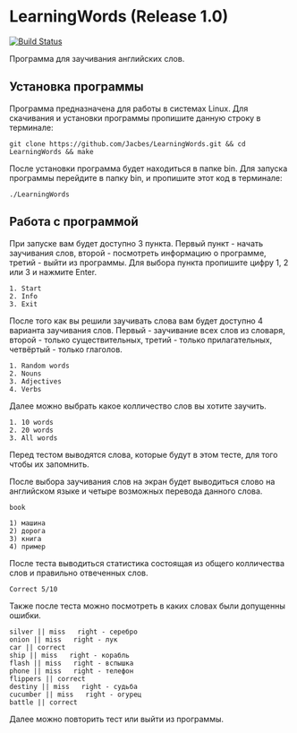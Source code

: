 # LearningWords (Release 1.0)
[![Build Status](https://travis-ci.org/Jacbes/LearningWords.svg?branch=master)](https://travis-ci.org/Jacbes/LearningWords)

Программа для заучивания английских слов.
## Установка программы
Программа предназначена для работы в системах Linux.
Для скачивания и установки программы пропишите данную строку в терминале:
```
git clone https://github.com/Jacbes/LearningWords.git && cd LearningWords && make
```
После установки программа будет находиться в папке bin. Для запуска программы перейдите в папку bin, и пропишите этот код в терминале:
```
./LearningWords
```
## Работа с программой
При запуске вам будет доступно 3 пункта.  Первый пункт - начать заучивания слов, второй - посмотреть информацию о программе, третий - выйти из программы. Для выбора пункта пропишите цифру 1, 2 или 3 и нажмите Enter.
```
1. Start
2. Info
3. Exit
```
После того как вы решили заучивать слова вам будет доступно 4 варианта заучивания слов. Первый - заучивание всеx слов из словаря, второй - только существительных, третий - только прилагательных, четвёртый - только глаголов.
```
1. Random words
2. Nouns
3. Adjectives
4. Verbs
```
Далее можно выбрать какое колличество слов вы хотите заучить.
```
1. 10 words
2. 20 words
3. All words
```
Перед тестом выводятся слова, которые будут в этом тесте, для того чтобы их запомнить.

После выбора заучивания слов на экран будет выводиться слово на английском языке и четыре возможных перевода данного слова.
```
book

1) машина       
2) дорога      
3) книга        
4) пример      

```
После теста выводиться статистика состоящая из общего колличества слов и правильно отвеченных слов.
```
Correct 5/10
```
Также после теста можно посмотреть в каких словах были допущенны ошибки.
```
silver || miss   right - серебро
onion || miss   right - лук
car || correct
ship || miss   right - корабль
flash || miss   right - вспышка
phone || miss   right - телефон
flippers || correct
destiny || miss   right - судьба
cucumber || miss   right - огурец
battle || correct
```
Далее можно повторить тест или выйти из программы.
